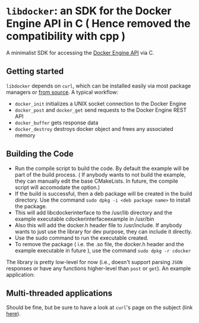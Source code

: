 # ```libdocker```: an SDK for the Docker Engine API in C ( Hence removed the compatibility with cpp )

A minimalist SDK for accessing the [Docker Engine API](https://docs.docker.com/engine/api/) via C.

## Getting started
```libdocker``` depends on ```curl```, which can be installed easily via most package managers or [from source](https://curl.haxx.se/docs/install.html). A typical workflow:

- ```docker_init``` initializes a UNIX socket connection to the Docker Engine
- ```docker_post``` and ```docker_get``` send requests to the Docker Engine REST API
- ```docker_buffer``` gets response data
- ```docker_destroy``` destroys docker object and frees any associated memory

## Building the Code
- Run the compile script to build the code. By default the example will be part of the build process. ( If anybody wants to not build the example,
 they can manually edit the base CMakeLists. In future, the compile script will accomodate the option.)
- If the build is successful, then a deb package will be created in the build directory. Use the command ```sudo dpkg -i <deb package name>```
to install the package.
- This will add libcdockerinterface to the /usr/lib directory and the example executable cdockerinterfaceexample in /usr/bin
- Also this will add the docker.h header file to /usr/include. If anybody wants to just use the library for dev purpose, they can include it directly.
- Use the sudo command to run the executable created.
- To remove the package ( i.e. the .so file, the docker.h header and the example executable in future ), use the command ```sudo dpkg -r cdocker```

The library is pretty low-level for now (i.e., doesn't support parsing ```JSON``` responses or have any functions higher-level than ```post``` or ```get```). An example application:

## Multi-threaded applications
Should be fine, but be sure to have a look at ```curl```'s page on the subject (link [here](https://curl.haxx.se/libcurl/c/threadsafe.html)).

